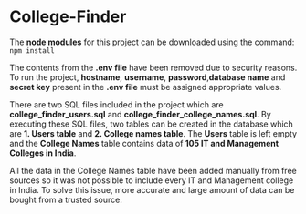 # College-Finder

The **node modules** for this project can be downloaded using the command:
`npm install`

The contents from the **.env file** have been removed due to security reasons.
To run the project, **hostname**, **username**, **password**,**database name** and **secret key** present in the **.env file** must be assigned appropriate values.

There are two SQL files included in the project which are **college_finder_users.sql** and **college_finder_college_names.sql**.
By executing these SQL files, two tables can be created in the database which are **1. Users table** and **2. College names table**.
The **Users** table is left empty and the **College Names** table contains data of **105 IT and Management Colleges in India**.

All the data in the College Names table have been added manually from free sources so it was not possible to include every IT and Management college in India.
To solve this issue, more accurate and large amount of data can be bought from a trusted source.
